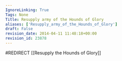 ```yaml
---
IgnoreLinking: True
Tags: None
Title: Resupply army of the Hounds of Glory
aliases: ['Resupply_army_of_the_Hounds_of_Glory']
draft: False
revision_date: 2014-04-11 11:48:18+00:00
revision_id: 23878
---
```


#REDIRECT [[Resupply the Hounds of Glory]]
